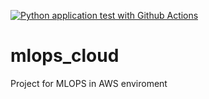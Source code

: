 [![Python application test with Github Actions](https://github.com/hanada-stephan/mlops_cloud/actions/workflows/main.yml/badge.svg)](https://github.com/hanada-stephan/mlops_cloud/actions/workflows/main.yml)


# mlops_cloud
Project for MLOPS in AWS enviroment
